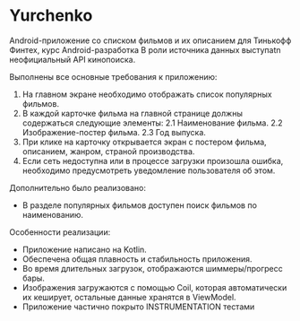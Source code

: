 # Yurchenko

Android-приложение со списком фильмов и их описанием для Тинькофф Финтех, курс Android-разработка
В роли источника данных выступаtn неофициальный API кинопоиска.

Выполнены все основные требования к приложению: 
1. На главном экране необходимо отображать список популярных фильмов.
2. В каждой карточке фильма на главной странице должны содержаться следующие элементы:
2.1 Наименование фильма.
2.2 Изображение-постер фильма.
2.3 Год выпуска.
3. При клике на карточку открывается экран с постером фильма, описанием, жанром, страной 
производства.
4. Если сеть недоступна или в процессе загрузки произошла ошибка, необходимо предусмотреть 
уведомление пользователя об этом.

Дополнительно было реализовано:
- В разделе популярных фильмов доступен поиск фильмов по наименованию.

Особенности реализации:
- Приложение написано на Kotlin.
- Обеспечена общая плавность и стабильность приложения.
- Во время длительных загрузок, отображаются шиммеры/прогресс бары.
- Изображения загружаются с помощью Coil, которая автоматически их кеширует, 
остальные данные хранятся в ViewModel.
- Приложение частично покрыто INSTRUMENTATION тестами

